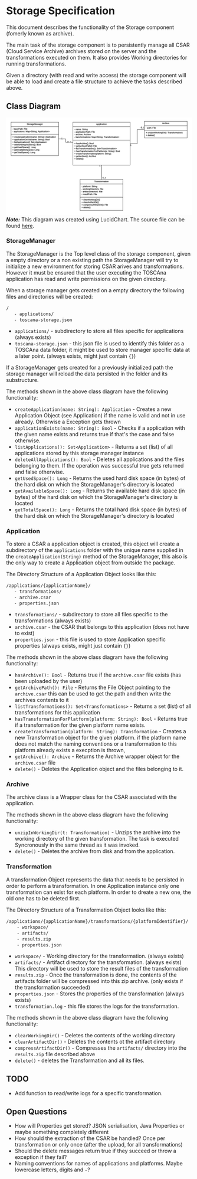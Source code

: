 # Storage Specification
This document describes the functionality of the Storage component (fomerly known as archive).

The main task of the storage component is to persistently manage all CSAR (Cloud Service Archive) archives stored on the server and the transformations executed on them.
It also provides Working directories for running transformations.

Given a directory (with read and write access) the storage component will be able to load and create a file structure to achieve the tasks described above.

## Class Diagram
![Class Diagram](img/storage_class_diagram_v2.png)
***Note:*** This diagram was created using LucidChart. The source file can be found [here](https://www.lucidchart.com/invitations/accept/6cd9081f-fe92-4ff0-af0f-cf15839c7641).

### StorageManager

The StorageManager is the Top level class of the storage component, given a empty directory or a non existing path the StorageManager will try to initialize a new environment for storing CSAR arives and transformations. However it must be ensured that the user executing the TOSCAna application has read and write permissions on the given directory.

When a storage manager gets created on a empty directory the following files and directories will be created:

```
/
   - applications/
   - toscana-storage.json
```

* `applications/` - subdirectory to store all files specific for applications (always exists)
* `toscana-storage.json` - this json file is used to identify this folder as a TOSCAna data folder, it might be used to store manager specific data at a later point. (always exists, might just contain `{}`)

If a StorageManager gets created for a previously initialized path the storage manager will reload the data persisted in the folder and its substructure.

The methods shown in the above class diagram have the following functionality:
* `createApplication(name: String): Application` - Creates a new Application Object (see Application) if the name is valid and not in use already. Otherwise a Exception gets thrown
* `applicationExists(name: String): Bool` - Checks if a application with the given name exists and returns true if that's the case and false otherwise.
* `listApplications(): Set<Application>` - Returns a set (list) of all applications stored by this storage manager instance
* `deleteAllApplications(): Bool` - Deletes all applications and the files belonging to them. If the operation was successful true gets returned and false otherwise.
* `getUsedSpace(): Long` - Returns the used hard disk space (in bytes) of the hard disk on which the StorageManager's directory is located
* `getAvailableSpace(): Long` - Returns the available hard disk space (in bytes) of the hard disk on which the StorageManager's directory is located
* `getTotalSpace(): Long` - Returns the total hard disk space (in bytes) of the hard disk on which the StorageManager's directory is located

### Application

To store a CSAR a application object is created, this object will create a subdirectory of the ``applications`` folder with the unique name supplied in the `createApplication(String)` method of the StorageManager, this also is the only way to create a Application object from outside the package.

The Directory Structure of a Application Object looks like this:
```
/applications/{applicationName}/
   - transformations/
   - archive.csar
   - properties.json
```

* `transformations/` - subdirectory to store all files specific to the transformations (always exists)
* `archive.csar` - the CSAR that belongs to this application (does not have to exist)
* `properties.json` - this file is used to store Application specific properties (always exists, might just contain `{}`)

The methods shown in the above class diagram have the following functionality:
* `hasArchive(): Bool` - Returns true if the `archive.csar` file exists (has been uploaded by the user)
* `getArchivePath(): File` - Returns the File Object pointing to the `archive.csar` this can be used to get the path and then write the archives contents to it
* `listTransformations(): Set<Transformations>` - Returns a set (list) of all transformations for this application
* `hasTransformationForPlatform(platform: String): Bool` - Returns true if a transformation for the given platform name exists.
* `createTransformation(platform: String): Transformation` - Creates a new Transformation object for the given platform. if the platform name does not match the naming conventions or a transformation to this platform already exists a execption is thrown,
* `getArchive(): Archive` - Returns the Archive wrapper object for the `archive.csar` file
* `delete()` - Deletes the Application object and the files belonging to it.

### Archive

The archive class is a Wrapper class for the CSAR associated with the application. 

The methods shown in the above class diagram have the following functionality:
* `unzipInWorkingDir(t: Transformation)` - Unzips the archive into the working directory of the given transformation. The task is executed Syncronously in the same thread as it was invoked.
* `delete()` - Deletes the archive from disk and from the application.

### Transformation

A transformation Object represents the data that needs to be persisted in order to perform a transformation. In one Application instance only one transformation can exist for each platform. In order to dreate a new one, the old one has to be deleted first.

The Directory Structure of a Transformation Object looks like this:
```
/applications/{applicationName}/transformations/{platformIdentifier}/
    - workspace/
    - artifacts/
    - results.zip
    - properties.json
```

* `workspace/` - Working directory for the transformation. (always exists)
* `artifacts/` - Artifact directory for the transformation. (always exists) This directory will be used to store the result files of the transformation
* `results.zip` - Once the transformation is done, the contents of the artifacts folder will be compressed into this zip archive. (only exists if the transformation succeeded)
* `properties.json` - Stores the properties of the transformation (always exists)
* `transformation.log` - this file stores the logs for the transformation.

The methods shown in the above class diagram have the following functionality:
* `clearWorkingDir()` -  Deletes the contents of the working directory
* `clearArtifactDir()` - Deletes the contents ot the artifact directory
* `compressArtifactDir()` - Compresses the `artifacts/` directory into the `results.zip` file described above
* `delete()` - deletes the Transformation and all its files.

## TODO

* Add function to read/write logs for a specific transformation.

## Open Questions

* How will Properties get stored? JSON serialisation, Java Properties or maybe something completely different
* How should the extraction of the CSAR be handled? Once per transformation or only once (after the upload, for all transformations)
* Should the delete messages return true if they succeed or throw a exception if they fail? 
* Naming conventions for names of applications and platforms. Maybe lowercase letters, digits and ``-``?

